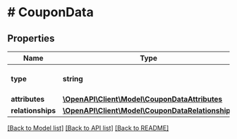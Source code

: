 # # CouponData

## Properties

Name | Type | Description | Notes
------------ | ------------- | ------------- | -------------
**type** | **string** | The resource&#39;s type |
**attributes** | [**\OpenAPI\Client\Model\CouponDataAttributes**](CouponDataAttributes.md) |  |
**relationships** | [**\OpenAPI\Client\Model\CouponDataRelationships**](CouponDataRelationships.md) |  | [optional]

[[Back to Model list]](../../README.md#models) [[Back to API list]](../../README.md#endpoints) [[Back to README]](../../README.md)
